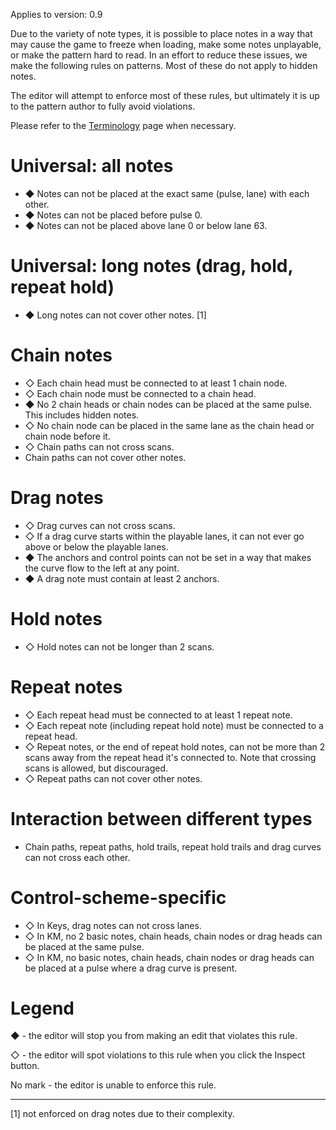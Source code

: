 Applies to version: 0.9

Due to the variety of note types, it is possible to place notes in a way that may cause the game to freeze when loading, make some notes unplayable, or make the pattern hard to read. In an effort to reduce these issues, we make the following rules on patterns. Most of these do not apply to hidden notes.

The editor will attempt to enforce most of these rules, but ultimately it is up to the pattern author to fully avoid violations.

Please refer to the [Terminology](Terminology.md) page when necessary.

# Universal: all notes
* ◆ Notes can not be placed at the exact same (pulse, lane) with each other.
* ◆ Notes can not be placed before pulse 0.
* ◆ Notes can not be placed above lane 0 or below lane 63.

# Universal: long notes (drag, hold, repeat hold)
* ◆ Long notes can not cover other notes. [1]

# Chain notes
* ◇ Each chain head must be connected to at least 1 chain node.
* ◇ Each chain node must be connected to a chain head.
* ◆ No 2 chain heads or chain nodes can be placed at the same pulse. This includes hidden notes.
* ◇ No chain node can be placed in the same lane as the chain head or chain node before it.
* ◇ Chain paths can not cross scans.
* Chain paths can not cover other notes.

# Drag notes
* ◇ Drag curves can not cross scans.
* ◇ If a drag curve starts within the playable lanes, it can not ever go above or below the playable lanes.
* ◆ The anchors and control points can not be set in a way that makes the curve flow to the left at any point.
* ◆ A drag note must contain at least 2 anchors.

# Hold notes
* ◇ Hold notes can not be longer than 2 scans.

# Repeat notes
* ◇ Each repeat head must be connected to at least 1 repeat note.
* ◇ Each repeat note (including repeat hold note) must be connected to a repeat head.
* ◇ Repeat notes, or the end of repeat hold notes, can not be more than 2 scans away from the repeat head it's connected to. Note that crossing scans is allowed, but discouraged.
* ◇ Repeat paths can not cover other notes.

# Interaction between different types
* Chain paths, repeat paths, hold trails, repeat hold trails and drag curves can not cross each other.

# Control-scheme-specific
* ◇ In Keys, drag notes can not cross lanes.
* ◇ In KM, no 2 basic notes, chain heads, chain nodes or drag heads can be placed at the same pulse.
* ◇ In KM, no basic notes, chain heads, chain nodes or drag heads can be placed at a pulse where a drag curve is present.

# Legend

◆ - the editor will stop you from making an edit that violates this rule.

◇ - the editor will spot violations to this rule when you click the Inspect button.

No mark - the editor is unable to enforce this rule.

---

[1] not enforced on drag notes due to their complexity.
